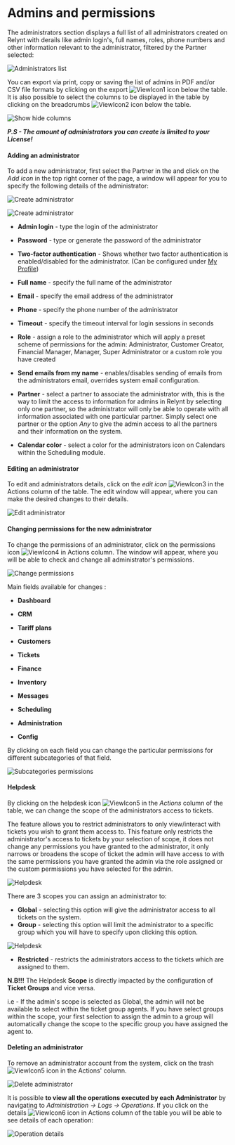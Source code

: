 Admins and permissions
======================

The administrators section displays a full list of all administrators created on Relynt with derails like admin login's, full names, roles, phone numbers and other information relevant to the administrator, filtered by the Partner selected:

![Administrators list](admin_list.png)

You can export via print, copy or saving the list of admins in PDF and/or CSV file formats by clicking on the export <icon class="image-icon">![ViewIcon1](view_icon1.png)</icon> icon below the table. It is also possible to select the columns to be displayed in the table by clicking on the breadcrumbs <icon class="image-icon">![ViewIcon2](view_icon2.png)</icon> icon below the table.

![Show hide columns](show_hide_columns.png)


**_P.S - The amount of administrators you can create is limited to your License!_**


#### Adding an administrator
To add a new administrator, first select the Partner in the and click on the *Add icon* in the top right corner of the page, a window will appear for you to specify the following details of the administrator:

![Create administrator](create_administrator1.png)

![Create administrator](create_administrator2.png)

* **Admin login** - type the login of the administrator


* **Password** - type or generate the password of the administrator


* **Two-factor authentication** - Shows whether two factor authentication is enabled/disabled for the administrator. (Can be configured under [My Profile](my_profile/my_profile.md))  


* **Full name** - specify the full name of the administrator


* **Email** - specify the email address of the administrator


* **Phone** - specify the phone number of the administrator


* **Timeout** - specify the timeout interval for login sessions in seconds


* **Role** - assign a role to the administrator which will apply a preset scheme of permissions for the admin: Administrator, Customer Creator, Financial Manager, Manager, Super Administrator or a custom role you have created


* **Send emails from my name** - enables/disables sending of emails from the administrators email, overrides system email configuration.

* **Partner** - select a partner to associate the administrator with, this is the way to limit the access to information for admins in Relynt by selecting only one partner, so the administrator will only be able to operate with all information associated with one particular partner. Simply select one partner or the option *Any* to give the admin access to all the partners and their information on the system.

* **Calendar color** - select a color for the administrators icon on Calendars within the Scheduling module.


#### Editing an administrator

To edit and administrators details, click on the *edit icon* <icon class="image-icon">![ViewIcon3](view_icon3.png)</icon> in the Actions column of the table. The edit window will appear, where you can make the desired changes to their details.

![Edit administrator](edit.png)


#### Changing permissions for the new administrator
To change the permissions of an administrator, click on the permissions icon <icon class="image-icon">![ViewIcon4](view_icon4.png)</icon> in Actions column. The window will appear, where you will be able to check and change all administrator's permissions.

![Change permissions](perm.png)

Main fields available for changes :

* **Dashboard**


* **CRM**


* **Tariff plans**


* **Customers**


* **Tickets**


* **Finance**


* **Inventory**


* **Messages**


* **Scheduling**


* **Administration**


* **Config**

By clicking on each field you can change the particular permissions for different subcategories of that field.

![Subcategories permissions](perm2.png)

#### Helpdesk

By clicking on the helpdesk icon <icon class="image-icon">![ViewIcon5](helpdeski.png)</icon> in the *Actions* column of the table, we can change the scope of the administrators access to tickets.

The feature allows you to restrict administrators to only view/interact with tickets you wish to grant them access to. This feature only restricts the administrator's access to tickets by your selection of scope, it does not change any permissions you have granted to the administrator, it only narrows or broadens the scope of ticket the admin will have access to with the same permissions you have granted the admin via the role assigned or the custom permissions you have selected for the admin.


![Helpdesk](helpdesk.png)

There are 3 scopes you can assign an administrator to:

* **Global** - selecting this option will give the administrator access to all tickets on the system.
* **Group** - selecting this option will limit the administrator to a specific group which you will have to specify upon clicking this option.

![Helpdesk](helpdesk1.png)


* **Restricted** - restricts the administrators access to the tickets which are assigned to them.

**N.B!!!** The Helpdesk **Scope** is directly impacted by the configuration of **Ticket Groups** and vice versa.

i.e - If the admin's scope is selected as Global, the admin will not be available to select within the ticket group agents. If you have select groups within the scope, your first selection to assign the admin to a group will automatically change the scope to the specific group you have assigned the agent to.


#### Deleting an administrator
To remove an administrator account from the system, click on the trash <icon class="image-icon">![ViewIcon5](view_icon5.png)</icon> icon in the Actions' column.

![Delete administrator](del1.png)

It is possible **to view all the operations executed by each Administrator** by navigating to *Administration → Logs → Operations*. If you click on the details <icon class="image-icon">![ViewIcon6](view_icon6.png)</icon> icon in Actions column of the table you will be able to see details of each operation:

![Operation details](operation_details.png)
